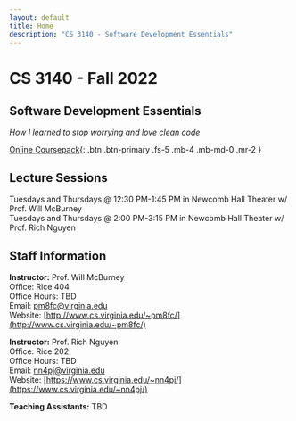 ```yaml
---
layout: default
title: Home
description: "CS 3140 - Software Development Essentials"
---
```


# CS 3140 - Fall 2022
## Software Development Essentials
_How I learned to stop worrying and love clean code_

[Online Coursepack](http://sde-course.com){: .btn .btn-primary .fs-5 .mb-4 .mb-md-0 .mr-2 }

## Lecture Sessions
Tuesdays and Thursdays @ 12:30 PM-1:45 PM in Newcomb Hall Theater w/ Prof. Will McBurney    
Tuesdays and Thursdays @ 2:00 PM-3:15 PM in Newcomb Hall Theater w/ Prof. Rich Nguyen    

## Staff Information
__Instructor:__ Prof. Will McBurney    
Office: Rice 404  
Office Hours: TBD      
Email: [pm8fc@virginia.edu](pm8fc@virginia.edu)      
Website: [http://www.cs.virginia.edu/~pm8fc/](http://www.cs.virginia.edu/~pm8fc/) 

__Instructor:__ Prof. Rich Nguyen   
Office: Rice 202   
Office Hours: TBD  
Email: [nn4pj@virginia.edu](mailto:nn4pj@virginia.edu)    
Website: [https://www.cs.virginia.edu/~nn4pj/](https://www.cs.virginia.edu/~nn4pj/)    

__Teaching Assistants:__ TBD  
